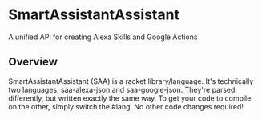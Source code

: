 # SmartAssistantAssistant
A unified API for creating Alexa Skills and Google Actions

## Overview

SmartAssistantAssistant (SAA) is a racket library/language. 
It's technically two languages, saa-alexa-json and saa-google-json. 
They're parsed differently, but written exactly the same way. 
To get your code to compile on the other, simply switch the #lang. 
No other code changes required!
